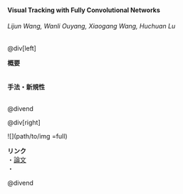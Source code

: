 #### Visual Tracking with Fully Convolutional Networks
###### Lijun Wang, Wanli Ouyang, Xiaogang Wang, Huchuan Lu

@div[left]

__概要__<br>
<br><br>
__手法・新規性__<br>
<br>


@divend

@div[right]

![](path/to/img =full)<br>

__リンク__<br>
・[論文](https://www.cv-foundation.org/openaccess/content_iccv_2015/papers/Wang_Visual_Tracking_With_ICCV_2015_paper.pdf)<br>
・[](url)<br>

@divend